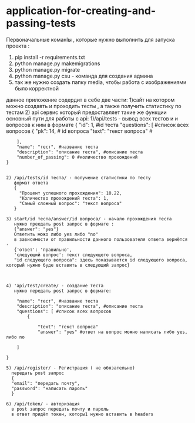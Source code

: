 # application-for-creating-and-passing-tests
Первоначальные команlы , которые нужно выполнить для запуска проекта :
  1) pip install -r requirements.txt
  2) python manage.py makemigrations
  3) python manage.py migrate
  4) python manage.py csu - команда для создания админа
  5) так же нужно создать папку media, чтобы работа с изображениями было корректной

данное приложение содердит в себе две части: 
1)сайт на котором можно создавть и проходить тесты , а также получить статистику по тестам
2) api сервис который предоставляет такие же функции
  основный пути для работы с api:
      1)/api/tests - вывод всех тестов и и вопросов к ним в формате 
      {
        "id": 1, #id теста
        "questions": [ #список всех вопросов
            {
                "pk": 14, # id вопроса 
                "text": "текст вопроса" #
  
        ],
        "name": "тест", #название теста
        "description": "описание теста", #описание теста
        "number_of_passing": 0 #количество прохождений 
    }


    2) /api/tests/id теста/ - получение статистики по тесту 
       формат ответа 
       {
         "Процент успешного прохождения": 10.22,
         "Количество прохождений теста": 1,
         "Самый сложный вопрос": "текст вопроса"
       }

    3) start/id теста/answer/id вопроса/ - начало прохождения теста
       нужно преедать post запрос в формате :
       {"answer": "yes"}
       Ответить можо либо yes либо "no"
       в зависимости от правильности данного пользователя ответа вернётся - 
       {'ответ': 'правильно', 
       'следующий вопрос': текст следующего вопроса,
       "id следующего вопроса": здесь показывается id следующего вопроса, который нужно буде вставить в следующий запрос}



    4) 'api/test/create/ - создание теста
       нужно передать post запрос в формате:
       
        "name": "тест", #название теста
        "description": "описание теста", #описание теста
        "questions": [ #список всех вопросов
            {
                
                "text": "текст вопроса" 
                "answer": "yes" #ответ на вопрос можно написать либо yes, либо no
  
        ]
        
    }

    5) /api/register/ - Регистрация ( не обязательно)
      передать post запрос
      {
      "email": "передать почту",
      "password": "написать пароль"
      }

    6) /api/token/ - авторизация
      в post запрос передать почту и пароль
      в ответ придёт токен, которы1 нужно вставить в headers
